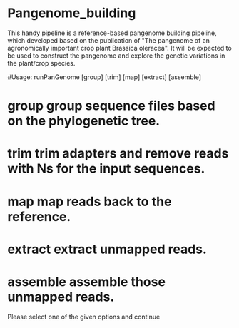 # Pangenome_building

This handy pipeline is a reference-based pangenome building pipeline, which developed based on the publication of "The pangenome of an agronomically important crop plant Brassica oleracea". It will be expected to be used to construct the pangenome and explore the genetic variations in the plant/crop species.

#Usage: runPanGenome [group] [trim] [map] [extract] [assemble]
#  group      group sequence files based on the phylogenetic tree.
#  trim       trim adapters and remove reads with Ns for the input sequences.
#  map        map reads back to the reference.
#  extract    extract unmapped reads.
#  assemble   assemble those unmapped reads.

Please select one of the given options and continue
